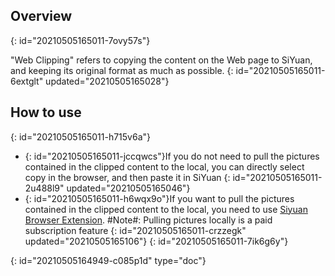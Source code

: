 ## Overview
{: id="20210505165011-7ovy57s"}

"Web Clipping" refers to copying the content on the Web page to SiYuan, and keeping its original format as much as possible.
{: id="20210505165011-6extglt" updated="20210505165028"}

## How to use
{: id="20210505165011-h715v6a"}

* {: id="20210505165011-jccqwcs"}If you do not need to pull the pictures contained in the clipped content to the local, you can directly select copy in the browser, and then paste it in SiYuan
  {: id="20210505165011-2u488l9" updated="20210505165046"}
* {: id="20210505165011-h6wqx9o"}If you want to pull the pictures contained in the clipped content to the local, you need to use [Siyuan Browser Extension](https://github.com/siyuan-note/siyuan-chrome). #Note#: Pulling pictures locally is a paid subscription feature
  {: id="20210505165011-crzzegk" updated="20210505165106"}
{: id="20210505165011-7ik6g6y"}


{: id="20210505164949-c085p1d" type="doc"}
